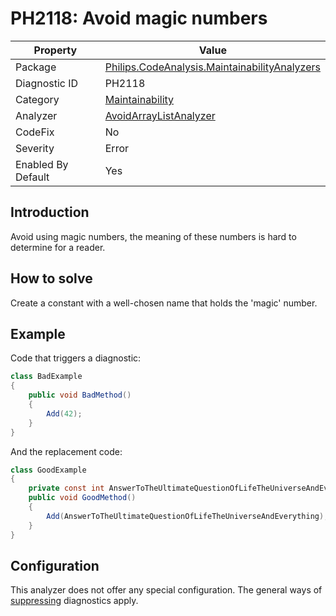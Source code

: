 # PH2118: Avoid magic numbers

| Property | Value  |
|--|--|
| Package | [Philips.CodeAnalysis.MaintainabilityAnalyzers](https://www.nuget.org/packages/Philips.CodeAnalysis.MaintainabilityAnalyzers) |
| Diagnostic ID | PH2118 |
| Category  | [Maintainability](../Maintainability.md) |
| Analyzer | [AvoidArrayListAnalyzer](https://github.com/philips-software/roslyn-analyzers/blob/main/Philips.CodeAnalysis.MaintainabilityAnalyzers/Maintainability/AvoidArrayListAnalyzer.cs)
| CodeFix  | No |
| Severity | Error |
| Enabled By Default | Yes |

## Introduction

Avoid using magic numbers, the meaning of these numbers is hard to determine for a reader.

## How to solve

Create a constant with a well-chosen name that holds the 'magic' number.

## Example

Code that triggers a diagnostic:
``` cs
class BadExample 
{
    public void BadMethod() 
    {
        Add(42);
    }
}

```

And the replacement code:
``` cs
class GoodExample 
{
    private const int AnswerToTheUltimateQuestionOfLifeTheUniverseAndEverything = 42;
    public void GoodMethod() 
    {
        Add(AnswerToTheUltimateQuestionOfLifeTheUniverseAndEverything);
    }
}

```

## Configuration

This analyzer does not offer any special configuration. The general ways of [suppressing](https://learn.microsoft.com/en-us/dotnet/fundamentals/code-analysis/suppress-warnings) diagnostics apply.
